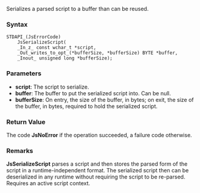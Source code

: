 Serializes a parsed script to a buffer than can be reused. 
### Syntax 
```
STDAPI_(JsErrorCode)
    JsSerializeScript(
    _In_z_ const wchar_t *script,
    _Out_writes_to_opt_(*bufferSize, *bufferSize) BYTE *buffer,
    _Inout_ unsigned long *bufferSize);
```
### Parameters 
* __script__: The script to serialize.
* __buffer__: The buffer to put the serialized script into. Can be null.
* __bufferSize__:  On entry, the size of the buffer, in bytes; on exit, the size of the buffer, in bytes, required to hold the serialized script.

### Return Value 
The code **JsNoError** if the operation succeeded, a failure code otherwise.
### Remarks 
**JsSerializeScript** parses a script and then stores the parsed form of the script in a
runtime-independent format. The serialized script then can be deserialized in any
runtime without requiring the script to be re-parsed.
Requires an active script context.
